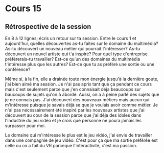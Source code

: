 # Cours 15
## Rétrospective de la session

En 8 à 12 lignes; écris un retour sur ta session. Entre le cours 1 et aujourd'hui, quelles découvertes as-tu faites sur le domaine du multimédia? As-tu découvert un nouveau métier qui pourrait t'intéresser? As-tu découvert un nouvel artiste qui t'a inspiré? Pour quel type d'entreprise préférerais-tu travailler? Est-ce qu'un des domaines du multimédia t'intéresse plus que les autres? Est-ce que tu as préféré une sortie ou une conférence? 

Même si, à la fin, elle a drainée toute mon énergie jusqu'à la dernière goute, j'ai bien aimé ma session. Je n'ai pas apris tant que ça pendant ce cours mais c'est seulement parce que j'en connaisait déja beaucoups sur baucoups de sujets qu'on à abordé. Aussi, on a à peine parlé des sujets que je ne connais pas.
J'ai découvert des nouveaux métiers mais aucun qui m'intéresse puisque je savais déjà se que je voulais avoir comme métier. Je n'ai pas nécéssairement été inspiré par les nouveaux artistes que j'ai découvert au cour de la session parce que j'ai déja des idoles dans l'industrie du jeu vidéo et je crois que personne ne poura jamais les surpasser pour moi.

Le domaine qui m'intéresse le plus est le jeu vidéo, j'ai envie de travailler dans une compagnie de jeu vidéo. C'est pour ça que ma sortie préférée est celle ou on a fait du VR parceque l'interactivité, c'est ma passion.
